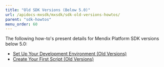 ```yaml
---
title: "Old SDK Versions (Below 5.0)"
url: /apidocs-mxsdk/mxsdk/sdk-old-versions-howtos/
parent: "sdk-howtos"
menu_order: 60
---
```


The following how-to's present details for Mendix Platform SDK versions below 5.0:

* [Set Up Your Development Environment (Old Versions)](old-setting-up-your-development-environment)
* [Create Your First Script (Old Versions)](old-creating-your-first-script)
